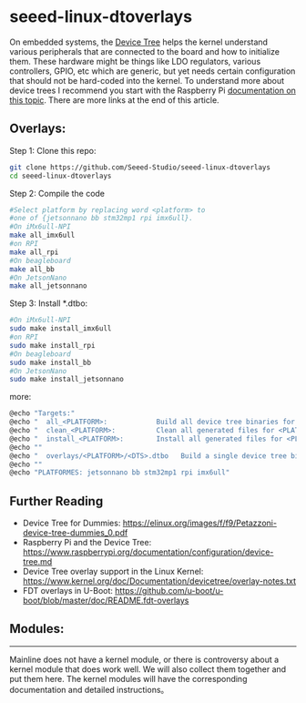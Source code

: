 # seeed-linux-dtoverlays

On embedded systems, the [Device Tree](https://elinux.org/Device_Tree_What_It_Is) helps the kernel understand various peripherals that are connected to the board and how to initialize them. These hardware might be things like LDO regulators, various controllers, GPIO, etc which are generic, but yet needs certain configuration that should not be hard-coded into the kernel. To understand more about device trees I recommend you start with the Raspberry Pi [documentation on this topic](https://www.raspberrypi.org/documentation/configuration/device-tree.md). There are more links at the end of this article.



Overlays:
------------

Step 1: Clone this repo:
```sh
git clone https://github.com/Seeed-Studio/seeed-linux-dtoverlays
cd seeed-linux-dtoverlays
```
Step 2: Compile the code
```sh
#Select platform by replacing word <platform> to
#one of {jetsonnano bb stm32mp1 rpi imx6ull}.
#On iMx6ull-NPI
make all_imx6ull
#on RPI
make all_rpi
#On beagleboard
make all_bb
#On JetsonNano
make all_jetsonnano
```

Step 3: Install *.dtbo:
```sh
#On iMx6ull-NPI
sudo make install_imx6ull
#on RPI
sudo make install_rpi
#On beagleboard
sudo make install_bb
#On JetsonNano
sudo make install_jetsonnano
```
more:
```sh
@echo "Targets:"
@echo "  all_<PLATFORM>:            Build all device tree binaries for <PLATFORM>"
@echo "  clean_<PLATFORM>:          Clean all generated files for <PLATFORM>"
@echo "  install_<PLATFORM>:        Install all generated files for <PLATFORM> (sudo)"
@echo ""
@echo "  overlays/<PLATFORM>/<DTS>.dtbo   Build a single device tree binary"
@echo ""
@echo "PLATFORMES: jetsonnano bb stm32mp1 rpi imx6ull"

```

## Further Reading
- Device Tree for Dummies: https://elinux.org/images/f/f9/Petazzoni-device-tree-dummies_0.pdf
- Raspberry Pi and the Device Tree: https://www.raspberrypi.org/documentation/configuration/device-tree.md
- Device Tree overlay support in the Linux Kernel: https://www.kernel.org/doc/Documentation/devicetree/overlay-notes.txt
- FDT overlays in U-Boot: https://github.com/u-boot/u-boot/blob/master/doc/README.fdt-overlays

## Modules:
------------
Mainline does not have a kernel module, or there is controversy about a kernel module that does work well. We will also collect them together and put them here.
The kernel modules will have the corresponding documentation and detailed instructions。

